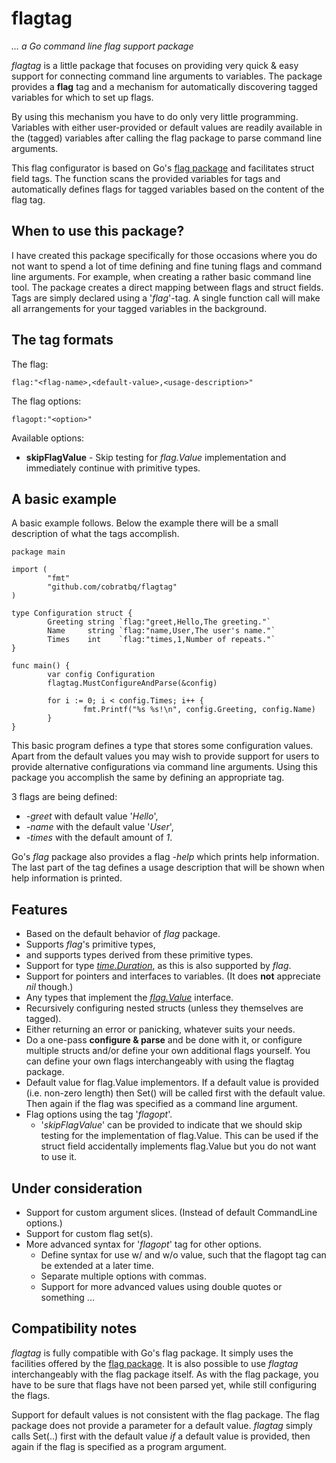 flagtag
=======
*... a Go command line flag support package*

*flagtag* is a little package that focuses on providing very quick &amp; easy support for connecting command line arguments to variables. The package provides a **flag** tag and a mechanism for automatically discovering tagged variables for which to set up flags.

By using this mechanism you have to do only very little programming. Variables with either user-provided or default values are readily available in the \(tagged\) variables after calling the flag package to parse command line arguments.

This flag configurator is based on Go's [flag package](http://golang.org/pkg/flag/) and facilitates struct field tags. The function scans the provided variables for tags and automatically defines flags for tagged variables based on the content of the flag tag.

When to use this package?
------------------------
I have created this package specifically for those occasions where you do not want to spend a lot of time defining and fine tuning flags and command line arguments. For example, when creating a rather basic command line tool. The package creates a direct mapping between flags and struct fields. Tags are simply declared using a '*flag*'-tag. A single function call will make all arrangements for your tagged variables in the background.

The tag formats
---------------

The flag:
~~~
flag:"<flag-name>,<default-value>,<usage-description>"
~~~

The flag options:
~~~
flagopt:"<option>"
~~~

Available options:

* **skipFlagValue** - Skip testing for *flag.Value* implementation and immediately continue with primitive types.

A basic example
---------------
A basic example follows. Below the example there will be a small description of what the tags accomplish.

~~~
package main

import (
        "fmt"
        "github.com/cobratbq/flagtag"
)

type Configuration struct {
        Greeting string `flag:"greet,Hello,The greeting."`
        Name     string `flag:"name,User,The user's name."`
        Times    int    `flag:"times,1,Number of repeats."`
}

func main() {
        var config Configuration
        flagtag.MustConfigureAndParse(&config)

        for i := 0; i < config.Times; i++ {
                fmt.Printf("%s %s!\n", config.Greeting, config.Name)
        }
}
~~~

This basic program defines a type that stores some configuration values. Apart from the default values you may wish to provide support for users to provide alternative configurations via command line arguments. Using this package you accomplish the same by defining an appropriate tag.

3 flags are being defined:

* *-greet* with default value '*Hello*',
* *-name* with the default value '*User*',
* *-times* with the default amount of *1*.

Go's *flag* package also provides a flag *-help* which prints help information. The last part of the tag defines a usage description that will be shown when help information is printed.

Features
--------

* Based on the default behavior of *flag* package.
* Supports *flag*'s primitive types,
* and supports types derived from these primitive types.
* Support for type [*time.Duration*](http://golang.org/pkg/time/#Duration), as this is also supported by *flag*.
* Support for pointers and interfaces to variables. (It does **not** appreciate *nil* though.)
* Any types that implement the [*flag.Value*](http://golang.org/pkg/flag/#Value) interface.
* Recursively configuring nested structs (unless they themselves are tagged).
* Either returning an error or panicking, whatever suits your needs.
* Do a one-pass **configure &amp; parse** and be done with it, or configure multiple structs and/or define your own additional flags yourself. You can define your own flags interchangeably with using the flagtag package.
* Default value for flag.Value implementors. If a default value is provided (i.e. non-zero length) then Set() will be called first with the default value. Then again if the flag was specified as a command line argument.
* Flag options using the tag '*flagopt*'.
  * '*skipFlagValue*' can be provided to indicate that we should skip testing for the implementation of flag.Value. This can be used if the struct field accidentally implements flag.Value but you do not want to use it.

Under consideration
-------------------

* Support for custom argument slices. (Instead of default CommandLine options.)
* Support for custom flag set(s).
* More advanced syntax for '*flagopt*' tag for other options.
  * Define syntax for use w/ and w/o value, such that the flagopt tag can be extended at a later time.
  * Separate multiple options with commas.
  * Support for more advanced values using double quotes or something ...

Compatibility notes
-------------------

*flagtag* is fully compatible with Go's flag package. It simply uses the facilities offered by the [flag package](http://golang.org/pkg/flag/). It is also possible to use *flagtag* interchangeably with the flag package itself. As with the flag package, you have to be sure that flags have not been parsed yet, while still configuring the flags.

Support for default values is not consistent with the flag package. The flag package does not provide a parameter for a default value. *flagtag* simply calls Set(..) first with the default value *if* a default value is provided, then again if the flag is specified as a program argument.
